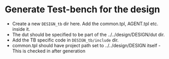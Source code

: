 # Generate Test-bench for the design
* Create a new `DESIGN_tb` dir here. Add the common.tpl, AGENT.tpl etc. inside it.
* The dut should be specified to be part of the ../../design/DESIGN/dut dir.
* Add the TB specific code in `DESIGN_tb/include` dir. 
* common.tpl should have project path set to ../../design/DESIGN itself - This is checked in after generation



